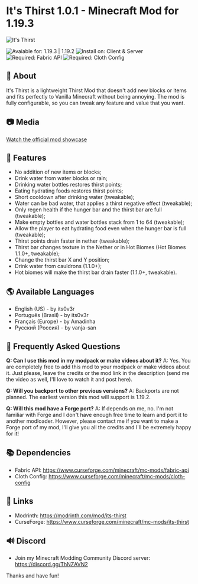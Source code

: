 # It's Thirst 1.0.1 - Minecraft Mod for 1.19.3

![It's Thirst](https://i.imgur.com/mEztvlI.png)

![Avaiable for: 1.19.3 | 1.19.2](https://img.shields.io/badge/Available%20for-1.19.3%20%7C%201.19.2-ecebe6?labelColor=2F4858&amp;style=for-the-badge)
![Install on: Client & Server](https://img.shields.io/badge/Install%20on-Client%20&amp;%20Server-ecebe6?labelColor=2F4858&amp;style=for-the-badge)
![Required: Fabric API](https://img.shields.io/badge/Required-Fabric%20API-ecebe6?labelColor=2F4858&amp;style=for-the-badge)
![Required: Cloth Config](https://img.shields.io/badge/Required-Cloth%20Config-ecebe6?labelColor=2F4858&amp;style=for-the-badge)

## 📄 About
It's Thirst is a lightweight Thirst Mod that doesn't add new blocks or items and fits perfectly to Vanilla Minecraft without being annoying. The mod is fully configurable, so you can tweak any feature and value that you want.

## 📷 Media
[Watch the official mod showcase](https://www.youtube.com/watch?v=HgN4FYMuc2Q)

## 🌟 Features
- No addition of new items or blocks;
- Drink water from water blocks or rain;
- Drinking water bottles restores thirst points;
- Eating hydrating foods restores thirst points;
- Short cooldown after drinking water (tweakable);
- Water can be bad water, that applies a thirst negative effect (tweakable);
- Only regen health if the hunger bar and the thirst bar are full (tweakable);
- Make empty bottles and water bottles stack from 1 to 64 (tweakable);
- Allow the player to eat hydrating food even when the hunger bar is full (tweakable);
- Thirst points drain faster in nether (tweakable);
- Thirst bar changes texture in the Nether or in Hot Biomes (Hot Biomes 1.1.0+, tweakable);
- Change the thirst bar X and Y position;
- Drink water from cauldrons (1.1.0+);
- Hot biomes will make the thirst bar drain faster (1.1.0+, tweakable).

## 🌎 Available Languages
- English (US) - by its0v3r
- Português (Brasil) - by its0v3r
- Français (Europe) - by Amadinha
- Русский (Россия) - by vanja-san

## 📝 Frequently Asked Questions
**Q: Can I use this mod in my modpack or make videos about it?**
A: Yes. You are completely free to add this mod to your modpack or make videos about it. Just please, leave the credits or the mod link in the description (send me the video as well, I'll love to watch it and post here).

**Q: Will you backport to other previous versions?**
A: Backports are not planned. The earliest version this mod will support is 1.19.2.

**Q: Will this mod have a Forge port?**
A: If depends on me, no. I'm not familiar with Forge and I don't have enough free time to learn and port it to another modloader. However, please contact me if you want to make a Forge port of my mod, I'll give you all the credits and I'll be extremely happy for it!

## 📚 Dependencies
- Fabric API: https://www.curseforge.com/minecraft/mc-mods/fabric-api
- Cloth Config: https://www.curseforge.com/minecraft/mc-mods/cloth-config

## 📶 Links
- Modrinth: https://modrinth.com/mod/its-thirst
- CurseForge: https://www.curseforge.com/minecraft/mc-mods/its-thirst

## 🔊 Discord
- Join my Minecraft Modding Community Discord server: https://discord.gg/ThNZAVN2

Thanks and have fun!
